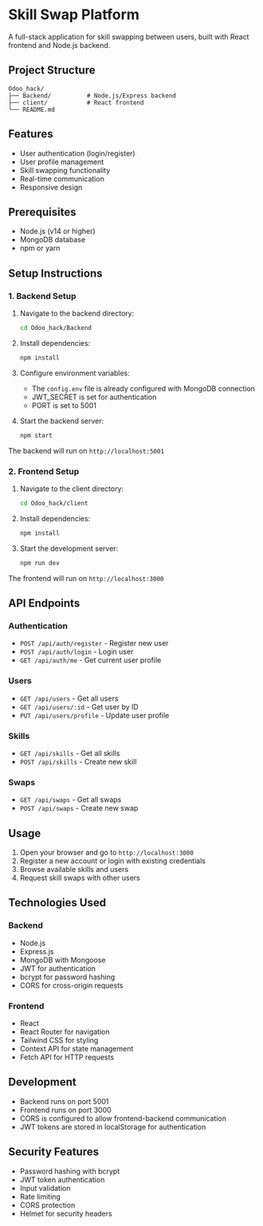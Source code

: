 # Skill Swap Platform

A full-stack application for skill swapping between users, built with React frontend and Node.js backend.

## Project Structure

```
Odoo_hack/
├── Backend/          # Node.js/Express backend
├── client/           # React frontend
└── README.md
```

## Features

- User authentication (login/register)
- User profile management
- Skill swapping functionality
- Real-time communication
- Responsive design

## Prerequisites

- Node.js (v14 or higher)
- MongoDB database
- npm or yarn

## Setup Instructions

### 1. Backend Setup

1. Navigate to the backend directory:
   ```bash
   cd Odoo_hack/Backend
   ```

2. Install dependencies:
   ```bash
   npm install
   ```

3. Configure environment variables:
   - The `config.env` file is already configured with MongoDB connection
   - JWT_SECRET is set for authentication
   - PORT is set to 5001

4. Start the backend server:
   ```bash
   npm start
   ```

The backend will run on `http://localhost:5001`

### 2. Frontend Setup

1. Navigate to the client directory:
   ```bash
   cd Odoo_hack/client
   ```

2. Install dependencies:
   ```bash
   npm install
   ```

3. Start the development server:
   ```bash
   npm run dev
   ```

The frontend will run on `http://localhost:3000`

## API Endpoints

### Authentication
- `POST /api/auth/register` - Register new user
- `POST /api/auth/login` - Login user
- `GET /api/auth/me` - Get current user profile

### Users
- `GET /api/users` - Get all users
- `GET /api/users/:id` - Get user by ID
- `PUT /api/users/profile` - Update user profile

### Skills
- `GET /api/skills` - Get all skills
- `POST /api/skills` - Create new skill

### Swaps
- `GET /api/swaps` - Get all swaps
- `POST /api/swaps` - Create new swap

## Usage

1. Open your browser and go to `http://localhost:3000`
2. Register a new account or login with existing credentials
3. Browse available skills and users
4. Request skill swaps with other users

## Technologies Used

### Backend
- Node.js
- Express.js
- MongoDB with Mongoose
- JWT for authentication
- bcrypt for password hashing
- CORS for cross-origin requests

### Frontend
- React
- React Router for navigation
- Tailwind CSS for styling
- Context API for state management
- Fetch API for HTTP requests

## Development

- Backend runs on port 5001
- Frontend runs on port 3000
- CORS is configured to allow frontend-backend communication
- JWT tokens are stored in localStorage for authentication

## Security Features

- Password hashing with bcrypt
- JWT token authentication
- Input validation
- Rate limiting
- CORS protection
- Helmet for security headers 